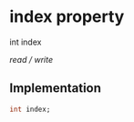 


# index property







int index
  
_<span class="feature">read / write</span>_






## Implementation

```dart
int index;
```







